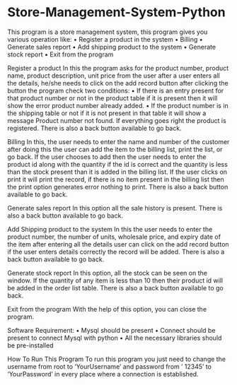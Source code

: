 # Store-Management-System-Python

This program is a store management system, this program gives you various operation like:
•	Register a product in the system
•	Billing
•	Generate sales report
•	Add shipping product to the system
•	Generate stock report
•	Exit from the program
 
Register a product
In this the program asks for the product number, product name, product description, unit price from the user after a user enters all the details, he/she needs to click on the add record button after clicking the button the program check two conditions:
•	If there is an entry present for that product number or not in the product table if it is present then it will show the error product number already added.
•	If the product number is in the shipping table or not if it is not present in that table it will show a message Product number not found.
If everything goes right the product is registered.
There is also a back button available to go back. 
 
 
Billing
In this, the user needs to enter the name and number of the customer after doing this the user can add the item to the billing list, print the list, or go back.
If the user chooses to add then the user needs to enter the product id along with the quantity if the id is correct and the quantity is less than the stock present than it is added in the billing list.
If the user clicks on print it will print the record, if there is no item present in the billing list then the print option generates error nothing to print.
There is also a back button available to go back. 
 
 
Generate sales report
 In this option all the sale history is present.
There is also a back button available to go back. 
 
 
Add Shipping product to the system
In this the user needs to enter the product number, the number of units, wholesale price, and expiry date of the item after entering all the details user can click on the add record button if the user enters details correctly the record will be added.
There is also a back button available to go back. 
 
Generate stock report
In this option, all the stock can be seen on the window.
If the quantity of any item is less than 10 then their product id will be added in the order list table.
There is also a back button available to go back. 
 
Exit from the program
With the help of this option, you can close the program.
 
Software Requirement:
•	Mysql should be present 
•	Connect should be present to connect Mysql with python
•	All the necessary libraries should be pre-installed
 
How To Run This Program
To run this program you just need to change the username from root to ‘YourUsername’ and password from ’ 12345’ to ‘YourPassword’ in every place where a connection is established.

